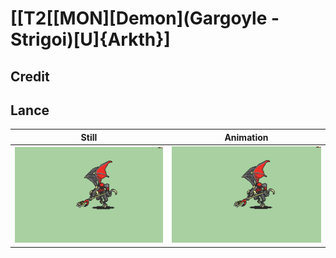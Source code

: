 # [\[T2\[\[MON\]\[Demon\]\(Gargoyle - Strigoi\)\[U\]{Arkth}]

## Credit


	
## Lance

| Still | Animation |
| :---: | :-------: |
| ![Lance still](./Lance_000.png) | ![Lance animation](./Lance.gif) |
